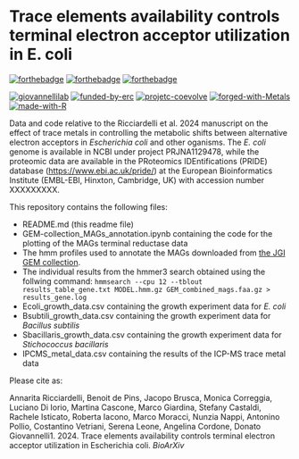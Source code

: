 # Trace elements availability controls terminal electron acceptor utilization in E. coli

[![forthebadge](https://forthebadge.com/images/badges/cc-by.svg)]([https://forthebadge.com](https://creativecommons.org/licenses/by/4.0/))
[![forthebadge](https://forthebadge.com/images/badges/powered-by-coffee.svg)](https://forthebadge.com)
[![forthebadge](https://forthebadge.com/images/badges/built-with-science.svg)](https://forthebadge.com)

[![giovannellilab](https://img.shields.io/badge/BY-Giovannelli_Lab-blue)](https://www.donatogiovannelli.com)
[![funded-by-erc](https://img.shields.io/badge/Funded%20by-ERC-ff6400.svg)](https://erc.europa.eu/homepage)
[![projetc-coevolve](https://img.shields.io/badge/Project-ERC%20CoEvolve-000fa9.svg)](https://www.coevolve.eu/)
[![forged-with-Metals](https://img.shields.io/badge/Forged%20with-Metals-purple.svg)]()
[![made-with-R](https://img.shields.io/badge/Coded%20in-R-red.svg)](https://www.r-project.org/)


Data and code relative to the Ricciardelli et al. 2024 manuscript on the effect of trace metals in controlling the metabolic shifts between alternative electron acceptors in _Escherichia coli_ and other oganisms. 
The _E. coli_ genome is available in NCBI under project PRJNA1129478, while the proteomic data are available in the PRoteomics IDEntifications (PRIDE) database (https://www.ebi.ac.uk/pride/) at the European Bioinformatics Institute (EMBL-EBI, Hinxton, Cambridge, UK) with accession number XXXXXXXXX.

This repository contains the following files:

- README.md (this readme file)
- GEM-collection_MAGs_annotation.ipynb containing the code for the plotting of the MAGs terminal reductase data
- The hmm profiles used to annotate the MAGs downloaded from [the JGI GEM collection](https://genome.jgi.doe.gov/portal/GEMs/GEMs.home.html). 
- The individual results from the hmmer3 search obtained using the follwing command: ```hmmsearch --cpu 12 --tblout results_table_gene.txt MODEL.hmm.gz GEM_combined_mags.faa.gz > results_gene.log```
- Ecoli_growth_data.csv containing the growth experiment data for _E. coli_
- Bsubtili_growth_data.csv containing the growth experiment data for _Bacillus subtilis_
- Sbacillaris_growth_data.csv containing the growth experiment data for _Stichococcus bacillaris_
- IPCMS_metal_data.csv containing the results of the ICP-MS trace metal data

Please cite as:

Annarita Ricciardelli, Benoit de Pins, Jacopo Brusca, Monica Correggia, Luciano Di Iorio, Martina Cascone, Marco Giardina, Stefany Castaldi, Rachele Isticato, Roberta Iacono, Marco Moracci, Nunzia Nappi, Antonino Pollio, Costantino Vetriani, Serena Leone, Angelina Cordone, Donato Giovannelli1. 2024. Trace elements availability controls terminal electron acceptor utilization in Escherichia coli. _BioArXiv_
